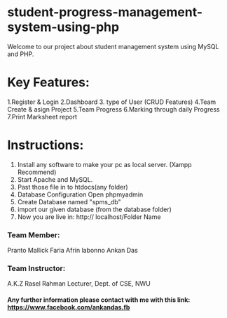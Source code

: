 # student-progress-management-system-using-php
Welcome to our project about student management system using MySQL and PHP.

# Key Features:
1.Register & Login
2.Dashboard
3. type of User (CRUD Features)
4.Team Create & asign Project
5.Team Progress
6.Marking through daily Progress
7.Print Marksheet report
# Instructions:
1. Install any software to make your pc as local server. (Xampp Recommend)
2. Start Apache and MySQL.
3. Past those file in to htdocs\(any folder)
4. Database Configuration Open phpmyadmin
5. Create Database named "spms_db"
6. import our given database (from the database folder)
7. Now you are live in: http:// localhost/Folder Name
### Team Member:
 Pranto Mallick
 Faria Afrin labonno
 Ankan Das
### Team Instructor:

 A.K.Z Rasel Rahman
 Lecturer,
 Dept. of CSE, NWU

#### Any further information please contact with me with this link: https://www.facebook.com/ankandas.fb  
